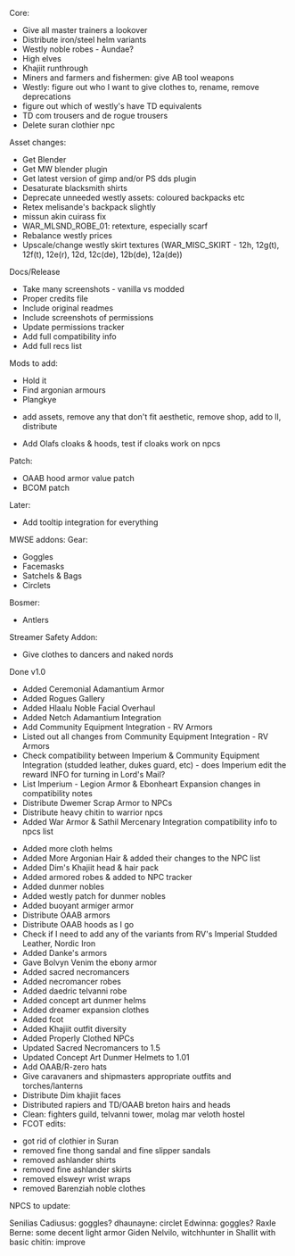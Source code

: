 Core:
* Give all master trainers a lookover
* Distribute iron/steel helm variants
* Westly noble robes - Aundae?
* High elves
* Khajiit runthrough
* Miners and farmers and fishermen: give AB tool weapons
* Westly: figure out who I want to give clothes to, rename, remove deprecations
* figure out which of westly's have TD equivalents
* TD com trousers and de rogue trousers
* Delete suran clothier npc

Asset changes:
* Get Blender
* Get MW blender plugin
* Get latest version of gimp and/or PS dds plugin
* Desaturate blacksmith shirts
* Deprecate unneeded westly assets: coloured backpacks etc
* Retex melisande's backpack slightly
* missun akin cuirass fix
* WAR_MLSND_ROBE_01: retexture, especially scarf
* Rebalance westly prices
* Upscale/change westly skirt textures (WAR_MISC_SKIRT - 12h, 12g(t), 12f(t), 12e(r), 12d, 12c(de), 12b(de), 12a(de))

Docs/Release
* Take many screenshots - vanilla vs modded
* Proper credits file
* Include original readmes
* Include screenshots of permissions
* Update permissions tracker
* Add full compatibility info
* Add full recs list

Mods to add:
* Hold it 
* Find argonian armours
* Plangkye
- add assets, remove any that don't fit aesthetic, remove shop, add to ll, distribute
* Add Olafs cloaks & hoods, test if cloaks work on npcs

Patch:
* OAAB hood armor value patch
* BCOM patch


Later:
* Add tooltip integration for everything

MWSE addons:
Gear:
* Goggles
* Facemasks
* Satchels & Bags
* Circlets

Bosmer:
* Antlers

Streamer Safety Addon:
* Give clothes to dancers and naked nords

Done v1.0
- Added Ceremonial Adamantium Armor
- Added Rogues Gallery
- Added Hlaalu Noble Facial Overhaul
- Added Netch Adamantium Integration
- Add Community Equipment Integration - RV Armors
- Listed out all changes from Community Equipment Integration - RV Armors
- Check compatibility between Imperium & Community Equipment Integration (studded leather, dukes guard, etc) - does Imperium edit the reward INFO for turning in Lord's Mail?
- List Imperium - Legion Armor & Ebonheart Expansion changes in compatibility notes
- Distribute Dwemer Scrap Armor to NPCs
- Distribute heavy chitin to warrior npcs
- Added War Armor & Sathil Mercenary Integration compatibility info to npcs list  
* Added more cloth helms
* Added More Argonian Hair & added their changes to the NPC list
* Added Dim's Khajiit head & hair pack
* Added armored robes & added to NPC tracker
* Added dunmer nobles
* Added westly patch for dunmer nobles
* Added buoyant armiger armor
* Distribute OAAB armors
* Distribute OAAB hoods as I go
* Check if I need to add any of the variants from RV's Imperial Studded Leather, Nordic Iron
* Added Danke's armors
* Gave Bolvyn Venim the ebony armor
* Added sacred necromancers
* Added necromancer robes
* Added daedric telvanni robe
* Added concept art dunmer helms
* Added dreamer expansion clothes
* Added fcot
* Added Khajiit outfit diversity
* Added Properly Clothed NPCs
* Updated Sacred Necromancers to 1.5
* Updated Concept Art Dunmer Helmets to 1.01
* Add OAAB/R-zero hats
* Give caravaners and shipmasters appropriate outfits and torches/lanterns
* Distribute Dim khajiit faces
* Distributed rapiers and TD/OAAB breton hairs and heads  
* Clean: fighters guild, telvanni tower, molag mar veloth hostel
* FCOT edits:
- got rid of clothier in Suran  
- removed fine thong sandal and fine slipper sandals
- removed ashlander shirts
- removed fine ashlander skirts
- removed elsweyr wrist wraps
- removed Barenziah noble clothes

NPCS to update:

Senilias Cadiusus: goggles?
dhaunayne: circlet
Edwinna: goggles?
Raxle Berne: some decent light armor
Giden Nelvilo, witchhunter in Shallit with basic chitin: improve


